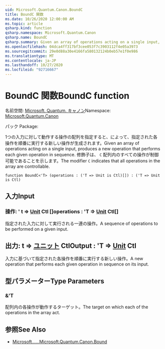 ```yaml
---
uid: Microsoft.Quantum.Canon.BoundC
title: BoundC 関数
ms.date: 10/26/2020 12:00:00 AM
ms.topic: article
qsharp.kind: function
qsharp.namespace: Microsoft.Quantum.Canon
qsharp.name: BoundC
qsharp.summary: Given an array of operations acting on a single input, produces a new operation that performs each given operation in sequence. The modifier `C` indicates that all operations in the array are controllable.
ms.openlocfilehash: 04dca4ff317bf3cee053f7c3903112f4e05a3973
ms.sourcegitcommit: 29e0d88a30e4166fa580132124b0eb57e1f0e986
ms.translationtype: MT
ms.contentlocale: ja-JP
ms.lasthandoff: 10/27/2020
ms.locfileid: "92716667"
---
```

# <a name="boundc-function"></a><span data-ttu-id="91f9e-102">BoundC 関数</span><span class="sxs-lookup"><span data-stu-id="91f9e-102">BoundC function</span></span>

<span data-ttu-id="91f9e-103">名前空間: [Microsoft. Quantum. キャノン](xref:Microsoft.Quantum.Canon)</span><span class="sxs-lookup"><span data-stu-id="91f9e-103">Namespace: [Microsoft.Quantum.Canon](xref:Microsoft.Quantum.Canon)</span></span>

<span data-ttu-id="91f9e-104">パック [](https://nuget.org/packages/)</span><span class="sxs-lookup"><span data-stu-id="91f9e-104">Package: [](https://nuget.org/packages/)</span></span>


<span data-ttu-id="91f9e-105">1つの入力に対して動作する操作の配列を指定すると、によって、指定された各操作を順番に実行する新しい操作が生成されます。</span><span class="sxs-lookup"><span data-stu-id="91f9e-105">Given an array of operations acting on a single input, produces a new operation that performs each given operation in sequence.</span></span>
<span data-ttu-id="91f9e-106">修飾子は、 `C` 配列内のすべての操作が制御可能であることを示します。</span><span class="sxs-lookup"><span data-stu-id="91f9e-106">The modifier `C` indicates that all operations in the array are controllable.</span></span>

```qsharp
function BoundC<'T> (operations : ('T => Unit is Ctl)[]) : ('T => Unit is Ctl)
```


## <a name="input"></a><span data-ttu-id="91f9e-107">入力</span><span class="sxs-lookup"><span data-stu-id="91f9e-107">Input</span></span>

### <a name="operations--t--unit-ctl"></a><span data-ttu-id="91f9e-108">操作: ' t => [Unit](xref:microsoft.quantum.lang-ref.unit) Ctl []</span><span class="sxs-lookup"><span data-stu-id="91f9e-108">operations : 'T => [Unit](xref:microsoft.quantum.lang-ref.unit) Ctl[]</span></span>

<span data-ttu-id="91f9e-109">指定された入力に対して実行される一連の操作。</span><span class="sxs-lookup"><span data-stu-id="91f9e-109">A sequence of operations to be performed on a given input.</span></span>



## <a name="output--t--unit-ctl"></a><span data-ttu-id="91f9e-110">出力: t => [ユニット](xref:microsoft.quantum.lang-ref.unit) Ctl</span><span class="sxs-lookup"><span data-stu-id="91f9e-110">Output : 'T => [Unit](xref:microsoft.quantum.lang-ref.unit) Ctl</span></span>

<span data-ttu-id="91f9e-111">入力に基づいて指定された各操作を順番に実行する新しい操作。</span><span class="sxs-lookup"><span data-stu-id="91f9e-111">A new operation that performs each given operation in sequence on its input.</span></span>

## <a name="type-parameters"></a><span data-ttu-id="91f9e-112">型パラメーター</span><span class="sxs-lookup"><span data-stu-id="91f9e-112">Type Parameters</span></span>

### <a name="t"></a><span data-ttu-id="91f9e-113">&</span><span class="sxs-lookup"><span data-stu-id="91f9e-113">'T</span></span>

<span data-ttu-id="91f9e-114">配列内の各操作が動作するターゲット。</span><span class="sxs-lookup"><span data-stu-id="91f9e-114">The target on which each of the operations in the array act.</span></span>

## <a name="see-also"></a><span data-ttu-id="91f9e-115">参照</span><span class="sxs-lookup"><span data-stu-id="91f9e-115">See Also</span></span>

- [<span data-ttu-id="91f9e-116">Microsoft......</span><span class="sxs-lookup"><span data-stu-id="91f9e-116">Microsoft.Quantum.Canon.Bound</span></span>](xref:Microsoft.Quantum.Canon.Bound)